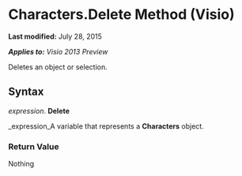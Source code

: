 
# Characters.Delete Method (Visio)

 **Last modified:** July 28, 2015

 _**Applies to:** Visio 2013 Preview_

Deletes an object or selection.


## Syntax

 _expression_. **Delete**

 _expression_A variable that represents a  **Characters** object.


### Return Value

Nothing

